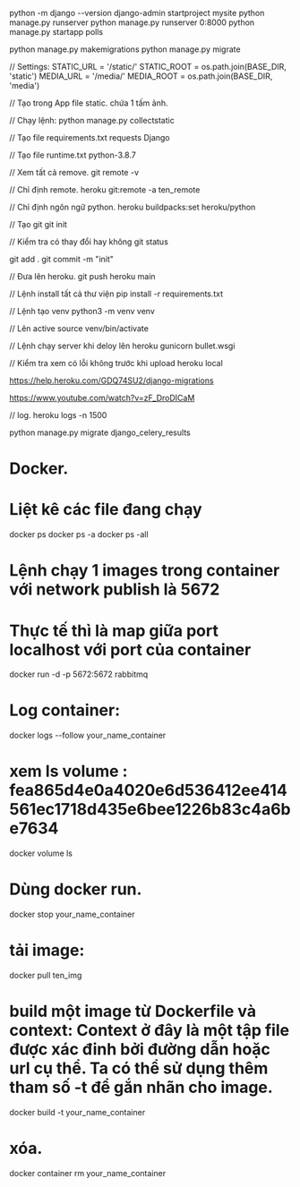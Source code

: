 python -m django --version
django-admin startproject mysite
python manage.py runserver
python manage.py runserver 0:8000
python manage.py startapp polls

python manage.py makemigrations
python manage.py migrate

// Settings:
STATIC_URL = '/static/'
STATIC_ROOT = os.path.join(BASE_DIR, 'static')
MEDIA_URL = '/media/'
MEDIA_ROOT = os.path.join(BASE_DIR, 'media')

// Tạo trong App file static.
chứa 1 tấm ảnh.

// Chạy lệnh:
python manage.py collectstatic

// Tạo file requirements.txt
requests
Django

// Tạo file runtime.txt
python-3.8.7

// Xem tất cả remove.
git remote -v

// Chỉ định remote.
heroku git:remote -a ten_remote

// Chỉ định ngôn ngữ python.
heroku buildpacks:set heroku/python


// Tạo git
git init

// Kiểm tra có thay đổi hay không
git status


git add .
git commit -m "init"

// Đưa lên heroku.
git push heroku main

// Lệnh install tất cả thư viện
pip install -r requirements.txt

// Lệnh tạo venv
python3 -m venv venv

// Lên active
source venv/bin/activate

// Lệnh chạy server khi deloy lên heroku
gunicorn bullet.wsgi

// Kiểm tra xem có lỗi không trước khi upload
heroku local

https://help.heroku.com/GDQ74SU2/django-migrations


https://www.youtube.com/watch?v=zF_DroDICaM


// log.
heroku logs -n 1500

python manage.py migrate django_celery_results

# Docker.
# Liệt kê các file đang chạy
docker ps
docker ps -a
docker ps -all

# Lệnh chạy 1 images trong container với network publish là 5672
# Thực tế thì là map giữa port localhost với port của container
docker run -d -p 5672:5672 rabbitmq

# Log container:
docker logs --follow your_name_container

# xem ls volume : fea865d4e0a4020e6d536412ee414561ec1718d435e6bee1226b83c4a6be7634
docker volume ls

# Dùng docker run.
docker stop your_name_container


# tải image: 
docker pull ten_img
# build một image từ Dockerfile và context: Context ở đây là một tập file được xác đinh bởi đường dẫn hoặc url cụ thể. Ta có thể sử dụng thêm tham số -t để gắn nhãn cho image.
docker build -t your_name_container

# xóa.
docker container rm your_name_container
